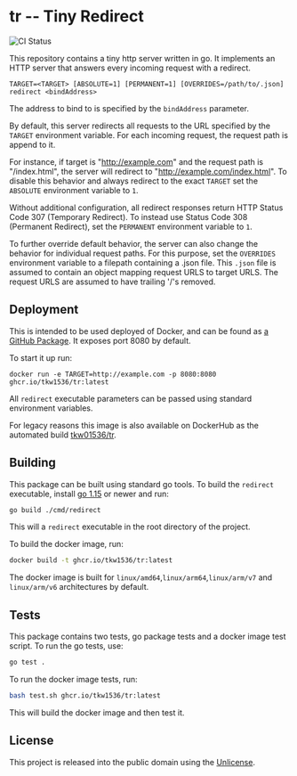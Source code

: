 # tr -- Tiny Redirect

![CI Status](https://github.com/tkw1536/tr/workflows/CI/badge.svg)

This repository contains a tiny http server written in go. 
It implements an HTTP server that answers every incoming request with a redirect.

```TARGET=<TARGET> [ABSOLUTE=1] [PERMANENT=1] [OVERRIDES=/path/to/.json] redirect <bindAddress>```

The address to bind to is specified by the `bindAddress` parameter.

By default, this server redirects all requests to the URL specified by the `TARGET` environment variable.
For each incoming request, the request path is append to it.

For instance, if target is "http://example.com" and the request path is "/index.html", the server will redirect to "http://example.com/index.html".
To disable this behavior and always redirect to the exact `TARGET` set the `ABSOLUTE` environment variable to `1`.

Without additional configuration, all redirect responses return HTTP Status Code 307 (Temporary Redirect).
To instead use Status Code 308 (Permanent Redirect), set the `PERMANENT` environment variable to `1`.

To further override default behavior, the server can also change the behavior for individual request paths.
For this purpose, set the `OVERRIDES` environment variable to a filepath containing a .json file.
This `.json` file is assumed to contain an object mapping request URLS to target URLS.
The request URLS are assumed to have trailing '/'s removed.

## Deployment

This is intended to be used deployed of Docker, and can be found as [a GitHub Package](https://github.com/users/tkw1536/packages/container/package/tr). 
It exposes port 8080 by default.

To start it up run:
```
docker run -e TARGET=http://example.com -p 8080:8080 ghcr.io/tkw1536/tr:latest
```

All `redirect` executable parameters can be passed using standard environment variables.

For legacy reasons this image is also available on DockerHub as the automated build [tkw01536/tr](https://hub.docker.com/r/tkw01536/tr/). 

## Building

This package can be built using standard go tools.
To build the `redirect` executable, install [go 1.15](https://golang.org/dl/) or newer and run:

```bash
go build ./cmd/redirect
```

This will a `redirect` executable in the root directory of the project.

To build the docker image, run:

```bash
docker build -t ghcr.io/tkw1536/tr:latest
```

The docker image is built for `linux/amd64`,`linux/arm64`,`linux/arm/v7` and `linux/arm/v6` architectures by default. 

## Tests

This package contains two tests, go package tests and a docker image test script.
To run the go tests, use:

```bash
go test .
```

To run the docker image tests, run:

```bash
bash test.sh ghcr.io/tkw1536/tr:latest
```

This will build the docker image and then test it.

## License

This project is released into the public domain using the [Unlicense](./LICENSE).
